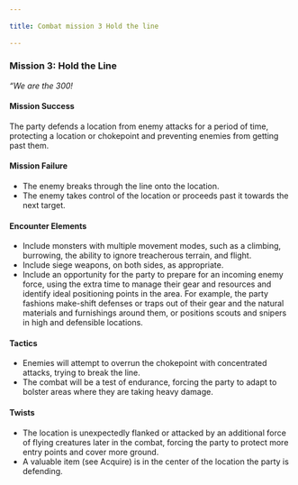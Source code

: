 --- 
title: Combat mission 3 Hold the line 
---
### Mission 3: Hold the Line

_“We are the 300!_

#### Mission Success

The party defends a location from enemy attacks for a period of time, protecting a location or chokepoint and preventing enemies from getting past them.

#### Mission Failure

-   The enemy breaks through the line onto the location.
-   The enemy takes control of the location or proceeds past it towards the next target.

#### Encounter Elements

-   Include monsters with multiple movement modes, such as a climbing, burrowing, the ability to ignore treacherous terrain, and flight.
-   Include siege weapons, on both sides, as appropriate.
-   Include an opportunity for the party to prepare for an incoming enemy force, using the extra time to manage their gear and resources and identify ideal positioning points in the area. For example, the party fashions make-shift defenses or traps out of their gear and the natural materials and furnishings around them, or positions scouts and snipers in high and defensible locations.

#### Tactics

-   Enemies will attempt to overrun the chokepoint with concentrated attacks, trying to break the line.
-   The combat will be a test of endurance, forcing the party to adapt to bolster areas where they are taking heavy damage.

#### Twists

-   The location is unexpectedly flanked or attacked by an additional force of flying creatures later in the combat, forcing the party to protect more entry points and cover more ground.
-   A valuable item (see Acquire) is in the center of the location the party is defending.
